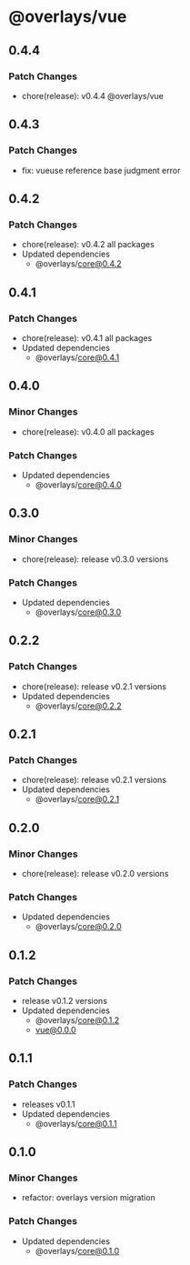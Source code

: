 # @overlays/vue

## 0.4.4

### Patch Changes

- chore(release): v0.4.4 @overlays/vue

## 0.4.3

### Patch Changes

- fix: vueuse reference base judgment error

## 0.4.2

### Patch Changes

- chore(release): v0.4.2 all packages
- Updated dependencies
  - @overlays/core@0.4.2

## 0.4.1

### Patch Changes

- chore(release): v0.4.1 all packages
- Updated dependencies
  - @overlays/core@0.4.1

## 0.4.0

### Minor Changes

- chore(release): v0.4.0 all packages

### Patch Changes

- Updated dependencies
  - @overlays/core@0.4.0

## 0.3.0

### Minor Changes

- chore(release): release v0.3.0 versions

### Patch Changes

- Updated dependencies
  - @overlays/core@0.3.0

## 0.2.2

### Patch Changes

- chore(release): release v0.2.1 versions
- Updated dependencies
  - @overlays/core@0.2.2

## 0.2.1

### Patch Changes

- chore(release): release v0.2.1 versions
- Updated dependencies
  - @overlays/core@0.2.1

## 0.2.0

### Minor Changes

- chore(release): release v0.2.0 versions

### Patch Changes

- Updated dependencies
  - @overlays/core@0.2.0

## 0.1.2

### Patch Changes

- release v0.1.2 versions
- Updated dependencies
  - @overlays/core@0.1.2
  - vue@0.0.0

## 0.1.1

### Patch Changes

- releases v0.1.1
- Updated dependencies
  - @overlays/core@0.1.1

## 0.1.0

### Minor Changes

- refactor: overlays version migration

### Patch Changes

- Updated dependencies
  - @overlays/core@0.1.0
